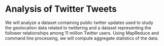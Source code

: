 # Analysis of Twitter Tweets
We will analyze a dataset containing public twitter updates used to study the geolocation data related to twittering and a dataset representing the follower relationships among 11 million Twitter users. Using MapReduce and command line processing, we will compute aggregate statistics of the data.

